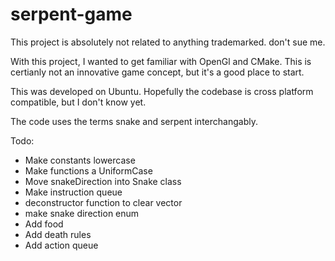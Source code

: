 # serpent-game

This project is absolutely not related to anything trademarked. don't sue me.

With this project, I wanted to get familiar with OpenGl and CMake.
This is certianly not an innovative game concept, but it's a good place to start.

This was developed on Ubuntu. Hopefully the codebase is cross platform compatible, but I don't know yet.

The code uses the terms snake and serpent interchangably.

Todo:

- Make constants lowercase
- Make functions a UniformCase
- Move snakeDirection into Snake class
- Make instruction queue
- deconstructor function to clear vector
- make snake direction enum
- Add food
- Add death rules
- Add action queue
